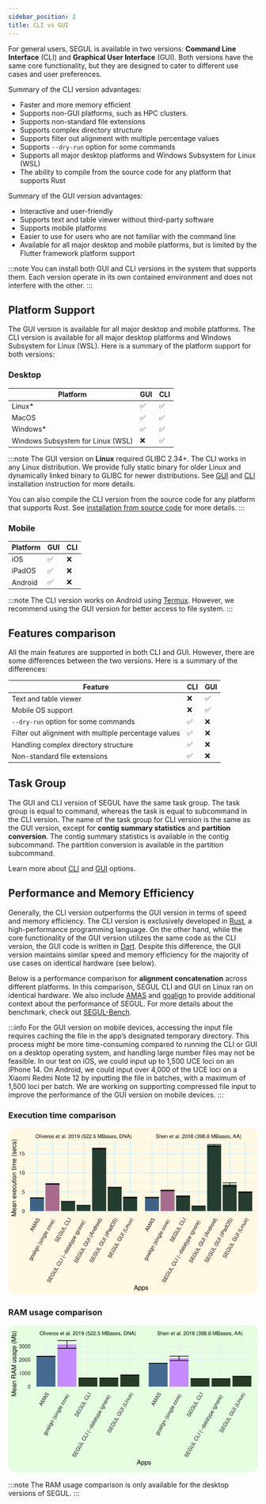 ```yaml
---
sidebar_position: 2
title: CLI vs GUI
---
```


For general users, SEGUL is available in two versions: **Command Line Interface** (CLI) and **Graphical User Interface** (GUI). Both versions have the same core functionality, but they are designed to cater to different use cases and user preferences.

Summary of the CLI version advantages:

- Faster and more memory efficient
- Supports non-GUI platforms, such as HPC clusters.
- Supports non-standard file extensions
- Supports complex directory structure
- Supports filter out alignment with multiple percentage values
- Supports `--dry-run` option for some commands
- Supports all major desktop platforms and Windows Subsystem for Linux (WSL)
- The ability to compile from the source code for any platform that supports Rust

Summary of the GUI version advantages:

- Interactive and user-friendly
- Supports text and table viewer without third-party software
- Supports mobile platforms
- Easier to use for users who are not familiar with the command line
- Available for all major desktop and mobile platforms, but is limited by the Flutter framework platform support

:::note
You can install both GUI and CLI versions in the system that supports them. Each version operate in its own contained environment and does not interfere with the other.
:::

## Platform Support

The GUI version is available for all major desktop and mobile platforms. The CLI version is available for all major desktop platforms and Windows Subsystem for Linux (WSL). Here is a summary of the platform support for both versions:

### Desktop

| Platform                          | GUI | CLI |
| --------------------------------- | --- | --- |
| Linux*                            | ✅   | ✅   |
| MacOS                             | ✅   | ✅   |
| Windows*                          | ✅   | ✅   |
| Windows Subsystem for Linux (WSL) | ❌   | ✅   |

:::note
 The GUI version on **Linux** required GLIBC 2.34+. The CLI works in any Linux distribution. We provide fully static binary for older Linux and dynamically linked binary to GLIBC for newer distributions. See [GUI](./installation/install_gui) and [CLI](./installation/install_binary) installation instruction for more details.

 You can also compile the CLI version from the source code for any platform that supports Rust. See [installation from source code](./installation/install_source) for more details.
:::

### Mobile

| Platform | GUI | CLI |
| -------- | --- | --- |
| iOS      | ✅   | ❌   |
| iPadOS   | ✅   | ❌   |
| Android  | ✅   | ❌   |

:::note
The CLI version works on Android using [Termux](https://termux.dev/). However, we recommend using the GUI version for better access to file system.
:::

## Features comparison

All the main features are supported in both CLI and GUI. However, there are some differences between the two versions. Here is a summary of the differences:

| Feature                                              | CLI | GUI |
| ---------------------------------------------------- | --- | --- |
| Text and table viewer                                | ❌   | ✅   |
| Mobile OS support                                    | ❌   | ✅   |
| `--dry-run` option for some commands                 | ✅   | ❌   |
| Filter out alignment with multiple percentage values | ✅   | ❌   |
| Handling complex directory structure                 | ✅   | ❌   |
| Non-standard file extensions                         | ✅   | ❌   |

## Task Group

The GUI and CLI version of SEGUL have the same task group. The task group is equal to command, whereas the task is equal to subcommand in the CLI version. The name of the task group for CLI version is the same as the GUI version, except for **contig summary statistics** and **partition conversion**. The contig summary statistics is available in the contig subcommand. The partition conversion is available in the partition subcommand.

Learn more about [CLI](./cli-usage/command_options) and [GUI](./gui-usage/general) options.

## Performance and Memory Efficiency

Generally, the CLI version outperforms the GUI version in terms of speed and memory efficiency. The CLI version is exclusively developed in [Rust](https://www.rust-lang.org/), a high-performance programming language. On the other hand, while the core functionality of the GUI version utilizes the same code as the CLI version, the GUI code is written in [Dart](https://dart.dev/). Despite this difference, the GUI version maintains similar speed and memory efficiency for the majority of use cases on identical hardware (see below).

Below is a performance comparison for **alignment concatenation**  across different platforms. In this comparison, SEGUL CLI and GUI on Linux ran on identical hardware. We also include [AMAS](https://github.com/marekborowiec/AMAS) and [goalign](https://github.com/evolbioinfo/goalign) to provide additional context about the performance of SEGUL. For more details about the benchmark, check out [SEGUL-Bench](https://github.com/hhandika/segul-bench).

:::info
For the GUI version on mobile devices, accessing the input file requires caching the file in the app’s designated temporary directory. This process might be more time-consuming compared to running the CLI or GUI on a desktop operating system, and handling large number files may not be feasible. In our test on iOS, we could input up to 1,500 UCE loci on an iPhone 14. On Android, we could input over 4,000 of the UCE loci on a Xiaomi Redmi Note 12 by inputting the file in batches, with a maximum of 1,500 loci per batch. We are working on supporting compressed file input to improve the performance of the GUI version on mobile devices.
:::

### Execution time comparison

![Execution time comparison](./img/execution_graph.svg)

### RAM usage comparison

![RAM usage comparison](./img/ram_graph.svg)

:::note
The RAM usage comparison is only available for the desktop versions of SEGUL.
:::
